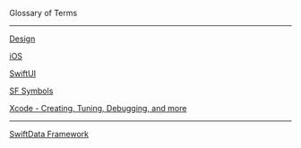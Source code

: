 Glossary of Terms

- - - -

[Design](https://developer.apple.com/design/)

[iOS](https://developer.apple.com/ios/)

[SwiftUI](https://developer.apple.com/xcode/swiftui/)

[SF Symbols](https://developer.apple.com/sf-symbols/)

[Xcode - Creating, Tuning, Debugging, and more](https://developer.apple.com/documentation/xcode)

- - - -

[SwiftData Framework](https://developer.apple.com/xcode/swiftdata/)
